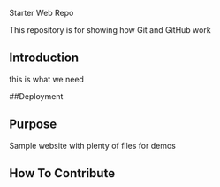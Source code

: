 Starter Web Repo

This repository is for showing how Git and GitHub work
## Introduction
this is what we need

##Deployment

## Purpose

Sample website with plenty of files for demos
## How To Contribute
